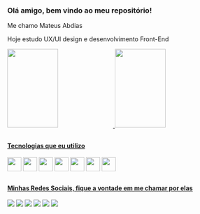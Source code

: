 ### Olá amigo, bem vindo ao meu repositório!
<p> Me chamo Mateus Abdias </p>
<p> Hoje estudo UX/UI design e desenvolvimento Front-End </p>

<div>
  <a href="https://github.com/MateusAbdias">
  <img height="180em" width="48%" src="https://github-readme-stats.vercel.app/api?username=MateusAbdias&show_icons=true&theme=tokyonight&include_all_commits=true&count_private=true"/>
  <img height="180em" width="48%" src="https://github-readme-stats.vercel.app/api/top-langs/?username=MateusAbdias&layout=compact&langs_count=7&theme=tokyonight"/>
</div> 

##

#### Tecnologias que eu utilizo
<div style="display: inline-block">
<img width='32px' align="center" src="https://cdn.jsdelivr.net/gh/devicons/devicon/icons/figma/figma-original.svg" />
<img width='32px' align="center" src="https://cdn.jsdelivr.net/gh/devicons/devicon/icons/react/react-original.svg" />
<img width='32px' align="center" src="https://cdn.jsdelivr.net/gh/devicons/devicon/icons/html5/html5-original.svg" />
<img width='32px' align="center" src="https://cdn.jsdelivr.net/gh/devicons/devicon/icons/css3/css3-original.svg" />
<img width='32px' align="center" src="https://cdn.jsdelivr.net/gh/devicons/devicon/icons/javascript/javascript-original.svg" />
<img width='32px' align="center" src="https://cdn.jsdelivr.net/gh/devicons/devicon/icons/illustrator/illustrator-plain.svg" />
<img width='32px' align="center" src="https://cdn.jsdelivr.net/gh/devicons/devicon/icons/photoshop/photoshop-plain.svg" />
</div>

##

#### Minhas Redes Sociais, fique a vontade em me chamar por elas
<div style="display: inline-block"> 
  <a href="https://www.instagram.com/maths8610/" target="_blank"><img src="https://img.shields.io/badge/-Instagram-%23E4405F?style=for-the-badge&logo=instagram&logoColor=white" target="_blank"></a>
  <a href = "mailto:mateusabdias.dev@gmail.com"><img src="https://img.shields.io/badge/-Gmail-%23333?style=for-the-badge&logo=gmail&logoColor=white" target="_blank"></a>
  <a href="https://www.linkedin.com/in/mateus-abdias/" target="_blank"><img src="https://img.shields.io/badge/-LinkedIn-%230077B5?style=for-the-badge&logo=linkedin&logoColor=white" target="_blank"></a> 
  <a href="https://www.behance.net/mateussantos151" target="_blank"><img src="https://img.shields.io/badge/-Behance-blue?style=for-the-badge&logo=behance&logoColor=white"></a> 
  <a href="https://dribbble.com/maths8610" target="_blank"><img src="https://img.shields.io/badge/Dribbble-EA4C89?style=for-the-badge&logo=dribbble&logoColor=white"></a> 
  <a href="https://medium.com/@mateusabdias.dev" target="_blank"><img src="https://img.shields.io/badge/Medium-12100E?style=for-the-badge&logo=medium&logoColor=white"></a> 
</div>

